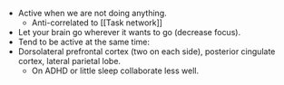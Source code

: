 - Active when we are not doing anything.
	- Anti-correlated to [[Task network]]
- Let your brain go wherever it wants to go (decrease focus).
- Tend to be active at the same time:
- Dorsolateral prefrontal cortex (two on each side), posterior cingulate cortex, lateral parietal lobe.
	- On ADHD or little sleep collaborate less well.